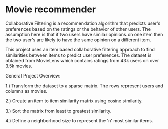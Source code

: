 # Movie recommender
Collaborative Filtering is a recommendation algorithm that predicts user's preferences based on the ratings or the behavior of other users. The assumption here is that if two users have similar opinions on one item then the two user's are likely to have the same opinion on a different item. 

This project uses an item based collaborative filtering approach to find similarities between items to predict user preferences. The dataset is obtained from MovieLens which contains ratings from 43k users on over 3.5k movies.

General Project Overview:

1.) Transform the dataset to a sparse matrix. The rows represent users and columns as movies.

2.) Create an item to item similarity matrix using cosine similarity. 

3.) Sort the matrix from least to greatest similarity.

4.) Define a neighborhood size to represent the 'n' most similar items.

